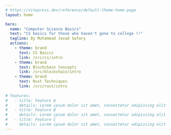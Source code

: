 ```yaml
---
# https://vitepress.dev/reference/default-theme-home-page
layout: home

hero:
  name: "Computer Science Basics"
  text: "CS basics for those who haven't gone to college !!"
  tagline: By Mohammad Javad Safary
  actions:
    - theme: brand
      text: CS Basics
      link: /src/cs/intro
    - theme: brand
      text: Blockchain Concepts
      link: /src/blockchain/intro
    - theme: brand
      text: Rust Techniques
      link: /src/rust/intro
    
# features:
#   - title: Feature A
#     details: Lorem ipsum dolor sit amet, consectetur adipiscing elit
#   - title: Feature B
#     details: Lorem ipsum dolor sit amet, consectetur adipiscing elit
#   - title: Feature C
#     details: Lorem ipsum dolor sit amet, consectetur adipiscing elit
---
```


<script >
document.querySelector('body').addEventListener('click', () => {
  console.log('client side JavaScript!')
})
</script>

